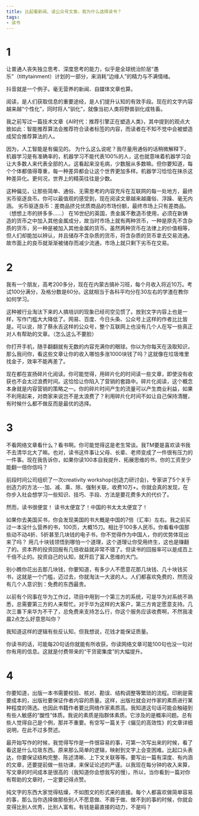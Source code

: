 ```yaml
---
title: 比起看新闻、读公众号文章，我为什么选择读书？
tags:
- 读书
---
```

# 1

让普通人丧失独立思考、深度思考的能力，似乎是全球统治阶层“愚乐”（tittytainment）计划的一部分，来消耗“边缘人”的精力与不满情绪。

抖音就是一个例子。毫无营养的新闻、自媒体文章也算。

阅读，是人们获取信息的重要途经，是人们提升认知的有效手段。现在的文字内容越来越“个性化”，同时将人“驯化”，就像当初人类将野兽驯化成牲畜。

我之前写过一篇技术文章《AI时代：推荐引擎正在塑造人类》，其中提到的观点大致如此：智能推荐算法会推荐符合读者标签的内容，而读者在不知不觉中会被塑造成契合推荐算法的人。

因为，人工智能是有偏见的。
为什么这么说呢？我尽量用通俗的话稍微解释下，机器学习是有准确率的，机器学习不能代表100%的人，这也就意味着机器学习会让大多数人来代表全部的人。这看起来没毛病，少数服从多数嘛。但你要知道，每个个体都值得尊重，每一种差异都会让这个世界更加多样。机器学习恰恰在抹杀这种差异化。更何况，世界上的精英往往是少数。

这种偏见，让那些简单、通俗、无需思考的内容充斥在互联网的每一处地方，最终劣币驱逐良币。你可以最值观的感受到，现在阅读文章越来越庸俗、浮躁、毫无内涵。
劣币驱逐良币：差商品挤兑优质商品的市场份额，最终市场上只有差商品。（想想上市的拼多多……）
在16世纪的英国，贵金属不敷造币使用，必须在新铸造的货币之中加入其他金属成分，故当时市场上就有两种货币，一种是原先不含杂质的货币，另一种是被加入其他金属的货币。虽然两种货币在法律上的价值相等，但人们却能加以辨认，并且储存不含杂质的货币，将含杂质的货币拿去交易流通。故市面上的良币就渐渐被储存而减少流通，市场上就只剩下劣币在交易。

# 2

我有一个朋友，高考200多分，现在在内蒙古搞补习班，每个月收入将近10万。考试100分满分，及格分数是60分。这就相当于各科平均分在30左右的学渣在教你如何学习。

这种被行业淘汰下来的人搞培训的现象已经司空见惯了。放到文字内容上也是一样，写作门槛大大降低了。网易、百度、今日头条、公众号上这样的作者比比皆是。可以说，除了蔡永吉这样的公众号，整个互联网上也没有几个人在写一些真正对人有帮助的文章。（怎么这么不要脸）

你打开手机，随手翻翻就有无数的内容充满你的眼球。你以为你每天在汲取知识，那么我问你，看这些文章让你的收入哪怕多涨1000块钱了吗？这就像在垃圾堆里找金子，效率不能再差了。

现在都在宣扬碎片化阅读。你可能觉得，用碎片化的时间读一些文章，即使没有收获也不会太过浪费时间。这恰恰让你陷入了营销的套路中。碎片化阅读，这个概念本身就是内容营销的策略之一。你的碎片时间产生的流量可以产生商业利益，如果不利用起来，对商家来说岂不是太浪费了？利用碎片化时间不如让自己保持清醒，有时候什么都不做反而是最优的选择。

# 3

不看网络文章看什么？看书啊。你可能觉得这是老生常谈。我TM要是喜欢读书我不去清华北大了嘛。也对，读书这件事让父母、长辈、老师变成了一件很有压力的一件事。现在我告诉你，如果你读100本自我提升、拓展思维的书，你的工资至少能翻一倍你信吗？

前段时间公司组织了一次creativity workshop(创造力研讨会)，专家讲了5个关于创造力的方法---加、减、乘、除、强制关联，收费10万+。你就会真的发现，在你步入社会想学习一些知识、技巧、手段、方法是要花费多大的代价了。

然而，读书很便宜！
读书太便宜了！中国的书太太太便宜了！

如果你去美国买书，你会发现美国的书大概是中国的7倍（汇率）左右。我之前买过一本没什么营养的书，100页，大概15刀。相比于100多人民币。你看看中国那些动不动4折、5折甚至几块钱的电子书，你不觉得作为中国人，你的优势体现出来了吗？
用几十块钱领悟到哪怕一个道理，这个道理让你受用终生，这也是赚翻了的。资本界的投资回报有几倍收益就非常不错了。但读书的回报率可以是成百上千倍不止的。投资自己的认知，就开启了富人思维的大门。

别小瞧你花出去那几块钱，你要知道，有多少人不愿意花那几块钱、几十块钱买书，这就是一个门槛，迈过去，你就淘汰一大波的人。人们都喜欢免费的，然而没有几个人意识到：免费的东西最贵。

以前有个同事在华为工作过，项目中用到一个第三方的系统，可是华为对系统不熟悉，总需要第三方的人来帮忙。对于华为这样的大客户，第三方肯定愿意支持。几次三番下来华为不干了，总免费来支持怎么行，你这个服务应该收费啊，不然我凌晨2点怎么好意思叫你？

我知道这样的逻辑有些反认知，但我想说，花钱才能保证质量。

你读书的话，可能每20句话你就能有所收获。你读网络文章可能100句也没一句对你有用的信息。这就是付费带来的“干货密集度”的大幅提升。

# 4

你要知道，出版一本书需要校验、核对、勘误、结构调整等繁琐的流程。印刷是需要成本的，出版社要保证作者内容的质量。这样，出版社就会对作家的素质进行某种程度的筛选。也因此书籍作者要比网络作家素质高。我知道这句话可能会触碰到有些人敏感的“酸性”体质。我说的素质是指群体素质。它涉及的是概率问题。总有些人觉得自己是个例，那并不重要。有空写一篇关于《偏见的高效性》的文章详细说明，在此不过多赘述。

最开始写作的时候，我觉得写作是一件很容易的事，可第一次写出来的时候，看了看这是什么垃圾东西。原来那么简单的逻辑，映射到文字上会变困难。比起口头表达，你要保证结构完整、陈述清晰、上下文关联等等。要写出一篇有深度、有内涵的文章，还要提前做一些功课，来保证论述的严谨。以我现在每分钟的收入来算，写文章的时间成本是很高的（我知道你会想我写的慢）。所以，当你看到一篇对你有帮助的文章时，一定要记得点赞。

纯文字的东西大家觉得枯燥，不如图文的形式来的直接。每个人都喜欢做简单容易的事，那么当你选择做那些别人不愿意做、不屑于做、做不到的事的时候，你就会变得比别人优秀，比别人富有。有钱是最直接的动力，不是吗？
